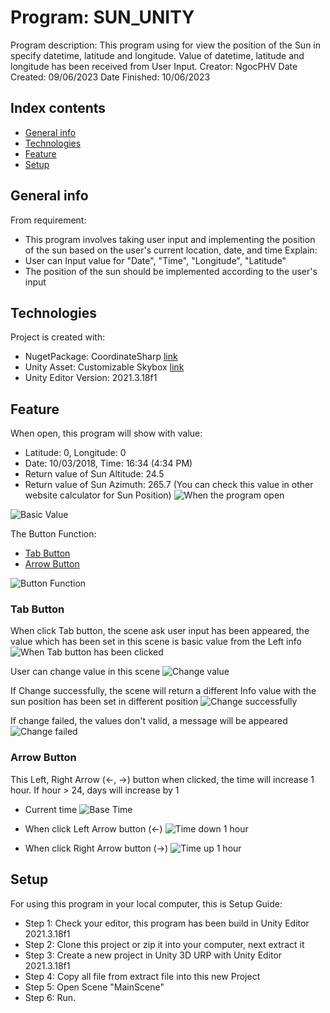 # Program: SUN_UNITY
Program description: This program using for view the position of the Sun in specify datetime, latitude and longitude. Value of datetime, latitude and longitude has been received from User Input.
Creator: NgocPHV
Date Created: 09/06/2023
Date Finished: 10/06/2023

## Index contents
* [General info](#general-info)
* [Technologies](#technologies)
* [Feature](#feature)
* [Setup](#setup)

## General info
From requirement:
- This program involves taking user input and implementing the position of the sun based on the user's current location, date, and time
Explain:
- User can Input value for "Date", "Time", "Longitude", "Latitude"
- The position of the sun should be implemented according to the user's input

## Technologies
Project is created with:
* NugetPackage: CoordinateSharp [link](https://www.nuget.org/packages/CoordinateSharp/)
* Unity Asset: Customizable Skybox [link](https://assetstore.unity.com/packages/2d/textures-materials/sky/customizable-skybox-174576)
* Unity Editor Version: 2021.3.18f1

## Feature

When open, this program will show with value:
* Latitude: 0, Longitude: 0
* Date: 10/03/2018, Time: 16:34 (4:34 PM)
* Return value of Sun Altitude: 24.5 
* Return value of Sun Azimuth: 265.7
(You can check this value in other website calculator for Sun Position)
![When the program open](./Images/BasicInfo.png)

![Basic Value](./Images/WhenOpen.png)

The Button Function:
* [Tab Button](#tab-button)
* [Arrow Button](#arrow-button)

![Button Function](./Images/ButtonUse.png)

### Tab Button
When click Tab button, the scene ask user input has been appeared, the value which has been set in this scene is basic value from the Left info
![When Tab button has been clicked](./Images/WhenClickTab.png)

User can change value in this scene
![Change value](./Images/ChangeValue.png)

If Change successfully, the scene will return a different Info value with the sun position has been set in different position
![Change successfully](./Images/ResultValue.png)

If change failed, the values don't valid, a message will be appeared
![Change failed](./Images/ChangeFailed.png)

### Arrow Button
This Left, Right Arrow (←, →)  button when clicked, the time will increase 1 hour. If hour > 24, days will increase by 1
* Current time
![Base Time](./Images/Basic.png)

* When click Left Arrow button (←)
![Time down 1 hour](./Images/TimeDown1Hours.png)

* When click Right Arrow button (→)
![Time up 1 hour](./Images/TimeUp1Hours.png)

## Setup
For using this program in your local computer, this is Setup Guide:
* Step 1: Check your editor, this program has been build in Unity Editor 2021.3.18f1
* Step 2: Clone this project or zip it into your computer, next extract it
* Step 3: Create a new project in Unity 3D URP with Unity Editor 2021.3.18f1
* Step 4: Copy all file from extract file into this new Project
* Step 5: Open Scene "MainScene"
* Step 6: Run.
